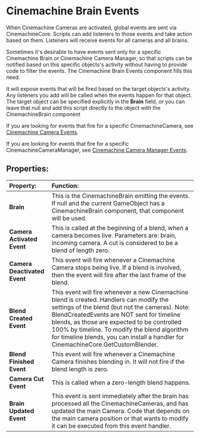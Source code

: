 # Cinemachine Brain Events

When Cinemachine Cameras are activated, global events are sent via CinemachineCore.  Scripts can add listeners to those events and take action based on them.  Listeners will receive events for all cameras and all brains.

Sometimes it's desirable to have events sent only for a specific Cinemachine Brain or Cinemachine Camera Manager, so that scripts can be notified based on this specific objects's activity without having to provide code to filter the events.  The Cinemachine Brain Events component fills this need.

It will expose events that will be fired based on the target objects's activity.  Any listeners you add will be called when the events happen for that object.  The target object can be specified explicitly in the **Brain** field, or you can leave that null and add this script directly to the object with the CinemachineBrain component

If you are looking for events that fire for a specific CinemachineCamera, see [Cinemachine Camera Events](CinemachineCameraEvents.md).

If you are looking for events that fire for a specific CinemachineCameraManager, see [Cinemachine Camera Manager Events](CinemachineCameraManagerEvents.md).

## Properties:

| **Property:** | **Function:** |
|:---|:---|
| __Brain__ | This is the CinemachineBrain emitting the events.  If null and the current GameObject has a CinemachineBrain component, that component will be used. |
| __Camera Activated Event__ | This is called at the beginning of a blend, when a camera becomes live.  Parameters are: brain, incoming camera. A cut is considered to be a blend of length zero. |
| __Camera Deactivated Event__ | This event will fire whenever a Cinemachine Camera stops being live.  If a blend is involved, then the event will fire after the last frame of the blend. |
| __Blend Created Event__ | This event will fire whenever a new Cinemachine blend is created. Handlers can modify the settings of the blend (but not the cameras).  Note: BlendCreatedEvents are NOT sent for timeline blends, as those are expected to be controlled 100% by timeline. To modify the blend algorithm for timeline blends, you can install a handler for CinemachineCore.GetCustomBlender. |
| __Blend Finished Event__ | This event will fire whenever a Cinemachine Camera finishes blending in.  It will not fire if the blend length is zero. |
| __Camera Cut Event__ | This is called when a zero-length blend happens. |
| __Brain Updated Event__ | This event is sent immediately after the brain has processed all the CinemachineCameras, and has updated the main Camera.  Code that depends on the main camera position or that wants to modify it can be executed from this event handler. |

